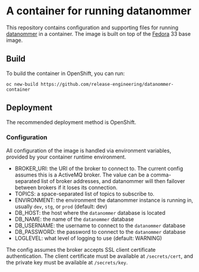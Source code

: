 # A container for running datanommer

This repository contains configuration and supporting files for running
[datanommer](https://github.com/fedora-infra/datanommer) in a container.
The image is built on top of the [Fedora](https://getfedora.org/) 33 base
image.

## Build

To build the container in OpenShift, you can run:
```
oc new-build https://github.com/release-engineering/datanommer-container
```

## Deployment

The recommended deployment method is OpenShift.

### Configuration

All configuration of the image is handled via environment variables,
provided by your container runtime environment.

- BROKER_URI: the URI of the broker to connect to. The current config
  assumes this is a ActiveMQ broker. The value can be a comma-separated
  list of broker addresses, and datanommer will then failover between
  brokers if it loses its connection.
- TOPICS: a space-separated list of topics to subscribe to.
- ENVIRONMENT: the environment the datanommer instance is running in,
  usually `dev`, `stg`, or `prod` (default: dev)
- DB_HOST: the host where the `datanommer` database is located
- DB_NAME: the name of the `datanommer` database
- DB_USERNAME: the username to connect to the `datanommer` database
- DB_PASSWORD: the password to connect to the `datanommer` database
- LOGLEVEL: what level of logging to use (default: WARNING)

The config assumes the broker accepts SSL client certificate
authentication. The client certificate must be available at
`/secrets/cert`, and the private key must be available at
`/secrets/key`.
